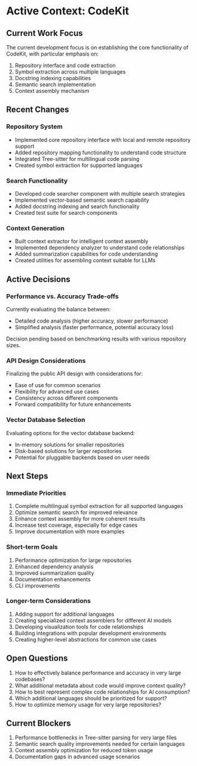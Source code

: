 # Active Context: CodeKit

## Current Work Focus

The current development focus is on establishing the core functionality of CodeKit, with particular emphasis on:

1. Repository interface and code extraction
2. Symbol extraction across multiple languages
3. Docstring indexing capabilities
4. Semantic search implementation
5. Context assembly mechanism

## Recent Changes

### Repository System

- Implemented core repository interface with local and remote repository support
- Added repository mapping functionality to understand code structure
- Integrated Tree-sitter for multilingual code parsing
- Created symbol extraction for supported languages

### Search Functionality

- Developed code searcher component with multiple search strategies
- Implemented vector-based semantic search capability
- Added docstring indexing and search functionality
- Created test suite for search components

### Context Generation

- Built context extractor for intelligent context assembly
- Implemented dependency analyzer to understand code relationships
- Added summarization capabilities for code understanding
- Created utilities for assembling context suitable for LLMs

## Active Decisions

### Performance vs. Accuracy Trade-offs

Currently evaluating the balance between:
- Detailed code analysis (higher accuracy, slower performance)
- Simplified analysis (faster performance, potential accuracy loss)

Decision pending based on benchmarking results with various repository sizes.

### API Design Considerations

Finalizing the public API design with considerations for:
- Ease of use for common scenarios
- Flexibility for advanced use cases
- Consistency across different components
- Forward compatibility for future enhancements

### Vector Database Selection

Evaluating options for the vector database backend:
- In-memory solutions for smaller repositories
- Disk-based solutions for larger repositories
- Potential for pluggable backends based on user needs

## Next Steps

### Immediate Priorities

1. Complete multilingual symbol extraction for all supported languages
2. Optimize semantic search for improved relevance
3. Enhance context assembly for more coherent results
4. Increase test coverage, especially for edge cases
5. Improve documentation with more examples

### Short-term Goals

1. Performance optimization for large repositories
2. Enhanced dependency analysis
3. Improved summarization quality
4. Documentation enhancements
5. CLI improvements

### Longer-term Considerations

1. Adding support for additional languages
2. Creating specialized context assemblers for different AI models
3. Developing visualization tools for code relationships
4. Building integrations with popular development environments
5. Creating higher-level abstractions for common use cases

## Open Questions

1. How to effectively balance performance and accuracy in very large codebases?
2. What additional metadata about code would improve context quality?
3. How to best represent complex code relationships for AI consumption?
4. Which additional languages should be prioritized for support?
5. How to optimize memory usage for very large repositories?

## Current Blockers

1. Performance bottlenecks in Tree-sitter parsing for very large files
2. Semantic search quality improvements needed for certain languages
3. Context assembly optimization for reduced token usage
4. Documentation gaps in advanced usage scenarios
